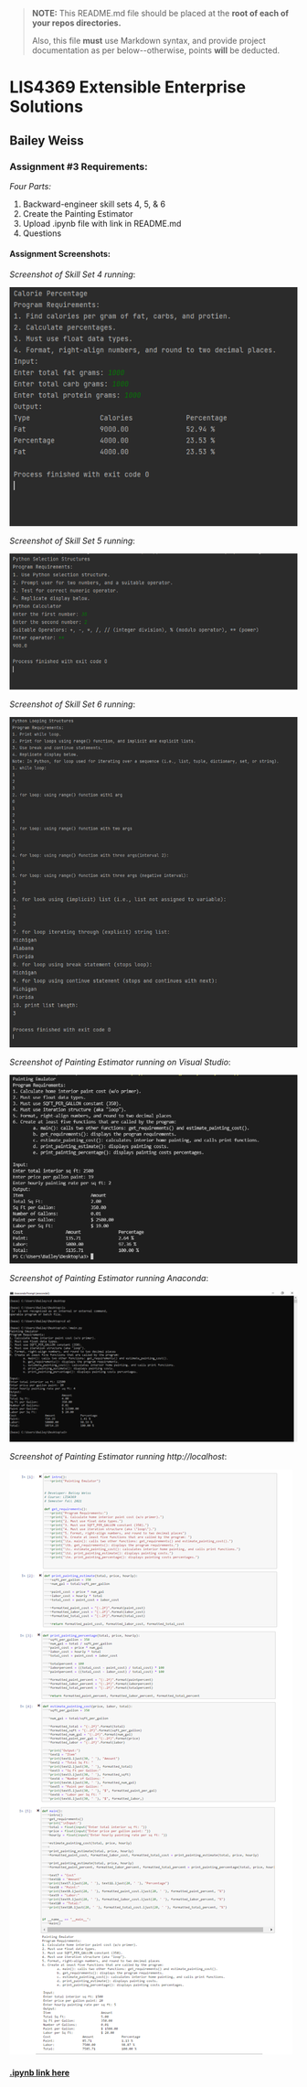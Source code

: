 > **NOTE:** This README.md file should be placed at the **root of each of your repos directories.**
>
>Also, this file **must** use Markdown syntax, and provide project documentation as per below--otherwise, points **will** be deducted.
>

# LIS4369 Extensible Enterprise Solutions

## Bailey Weiss

### Assignment #3 Requirements:

*Four Parts:*

1. Backward-engineer skill sets 4, 5, & 6
2. Create the Painting Estimator 
3. Upload .ipynb file with link in README.md
4. Questions

#### Assignment Screenshots:


*Screenshot of Skill Set 4 running*:

![Skill Set 4 Screenshot](img/4.PNG)

*Screenshot of Skill Set 5 running*:

![Skill Set 5 Screenshot](img/5.PNG)

*Screenshot of Skill Set 6 running*:

![Skill Set 6 Screenshot](img/6.png)

*Screenshot of Painting Estimator running on Visual Studio*:

![Painting Estimator on Visual Studio Screenshot](img/mainvs.PNG)

*Screenshot of Painting Estimator running Anaconda*:

![Painting Estimator on Anaconda Screenshot](img/mainanaconda.PNG)

*Screenshot of Painting Estimator running http://localhost*:

![Painting Estimator on Visual Studio Screenshot](img/mainjupyternotbook.png)

#### [.ipynb link here](python/main.ipynb)